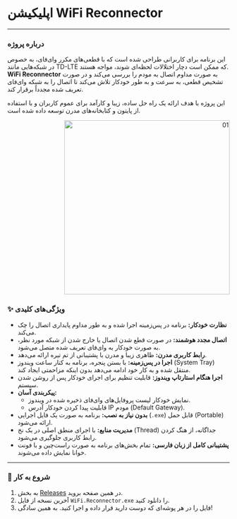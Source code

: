# اپلیکیشن WiFi Reconnector

---

### درباره پروژه

این برنامه برای کاربرانی طراحی شده است که با قطعی‌های مکرر وای‌فای، به خصوص در شبکه‌هایی مانند TD-LTE که ممکن است دچار اختلالات لحظه‌ای شوند، مواجه هستند. **WiFi Reconnector** به صورت مداوم اتصال به مودم را بررسی می‌کند و در صورت تشخیص قطعی، به سرعت و به طور خودکار تلاش می‌کند تا اتصال را به شبکه وای‌فای تعریف شده مجدداً برقرار کند.

این پروژه با هدف ارائه یک راه حل ساده، زیبا و کارآمد برای عموم کاربران و با استفاده از پایتون و کتابخانه‌های مدرن توسعه داده شده است.
<p align="right">
<img width="375" height="394" alt="01" src="https://github.com/user-attachments/assets/98d9d79b-764a-49d3-87b1-8777edd4ebba" />
</p>


### ✨ ویژگی‌های کلیدی

*   **نظارت خودکار:** برنامه در پس‌زمینه اجرا شده و به طور مداوم پایداری اتصال را چک می‌کند.
*   **اتصال مجدد هوشمند:** در صورت قطع شدن اتصال یا خارج شدن از شبکه مورد نظر، به صورت خودکار به وای‌فای تعریف شده متصل می‌شود.
*   **رابط کاربری مدرن:** ظاهری زیبا و مدرن با پشتیبانی از تم تیره ارائه می‌دهد.
*   **اجرا در پس‌زمینه:** با بستن پنجره، برنامه به کنار ساعت ویندوز (System Tray) منتقل شده و به کار خود ادامه می‌دهد بدون اینکه مزاحمتی ایجاد کند.
*   **اجرا هنگام استارتاپ ویندوز:** قابلیت تنظیم برای اجرای خودکار پس از روشن شدن سیستم.
*   **پیکربندی آسان:**
    *   نمایش خودکار لیست پروفایل‌های وای‌فای ذخیره شده در ویندوز.
    *   قابلیت پیدا کردن خودکار آدرس IP مودم (Default Gateway).
*   **بدون نیاز به نصب:** برنامه به صورت یک فایل اجرایی (`.exe`) قابل حمل (Portable) ارائه می‌شود.
*   **مدیریت منابع:** با اجرای منطق اصلی در یک نخ (Thread) جداگانه، از هنگ کردن رابط کاربری جلوگیری می‌شود.
*   **پشتیبانی کامل از زبان فارسی:** تمام بخش‌های برنامه به صورت راست‌چین و با فونت خوانا نمایش داده می‌شوند.


---

### 🚀 شروع به کار

1.  به بخش [Releases](https://github.com/iaghapour/WiFi-Reconnector/releases/tag/wifi) در همین صفحه بروید.
2.  آخرین نسخه از فایل `WiFi.Reconnector.exe` را دانلود کنید.
3.  فایل را در هر پوشه‌ای که دوست دارید قرار داده و اجرا کنید. به همین سادگی!

